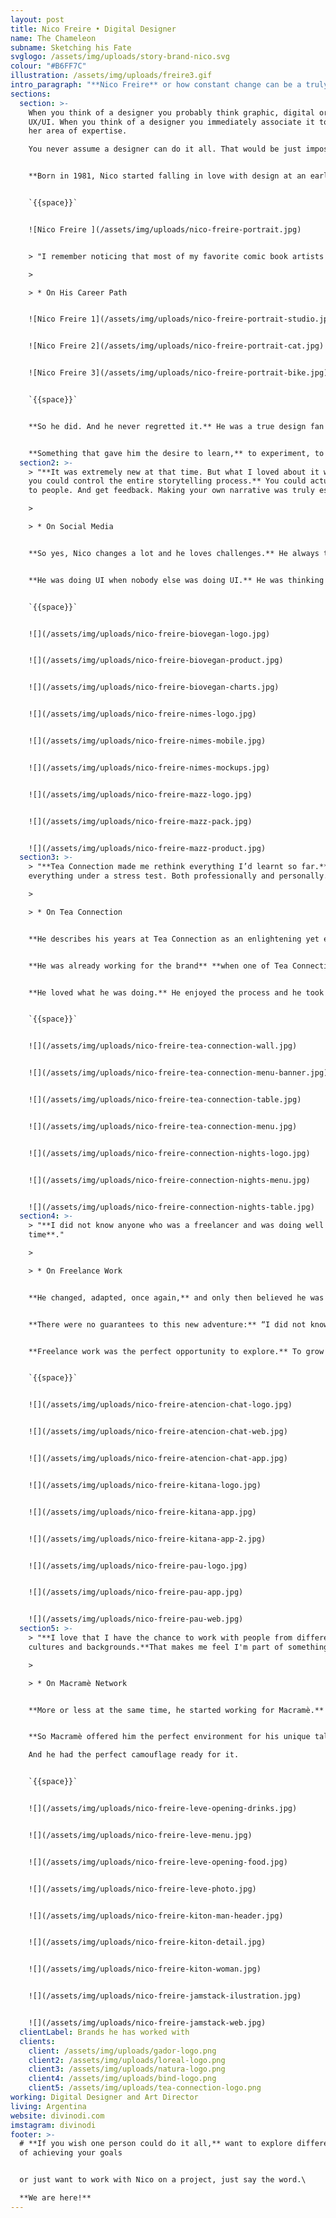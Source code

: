 ```yaml
---
layout: post
title: Nico Freire • Digital Designer
name: The Chameleon
subname: Sketching his Fate
svglogo: /assets/img/uploads/story-brand-nico.svg
colour: "#B6FF7C"
illustration: /assets/img/uploads/freire3.gif
intro_paragraph: "**Nico Freire** or how constant change can be a truly successful career path."
sections:
  section: >-
    When you think of a designer you probably think graphic, digital or even
    UX/UI. When you think of a designer you immediately associate it to his or
    her area of expertise.

    You never assume a designer can do it all. That would be just impossible, you think. That’s why, when you think of a designer you think specifics; but you dream of Nico Freire.


    **Born in 1981, Nico started falling in love with design at an early age:** “I have this joyful memory of me spending my summers reading “Mafalda”. That was my introduction to a visual way of thinking.” And when he was a little bit older, his career path became clear when he chose the first and most important costume this design chameleon would ever wear:


    `{{space}}`


    ![Nico Freire ](/assets/img/uploads/nico-freire-portrait.jpg)


    > "I remember noticing that most of my favorite comic book artists had graphic design degrees. So I decided **I was going to be a designer, just like them.**"

    >

    > * On His Career Path


    ![Nico Freire 1](/assets/img/uploads/nico-freire-portrait-studio.jpg)


    ![Nico Freire 2](/assets/img/uploads/nico-freire-portrait-cat.jpg)


    ![Nico Freire 3](/assets/img/uploads/nico-freire-portrait-bike.jpg)


    `{{space}}`


    **So he did. And he never regretted it.** He was a true design fan from the very beginning. Especially non-static design. Something that wasn’t even a thing at that time.


    **Something that gave him the desire to learn,** to experiment, to mutate into different designers, all of them in the same skin. Something  so in tune with what he was interested in: music, fashion, trends, beauty and of course, food. Something we now know as Social Media.
  section2: >-
    > "**It was extremely new at that time. But what I loved about it was that
    you could control the entire storytelling process.** You could actually talk
    to people. And get feedback. Making your own narrative was truly essential."

    >

    > * On Social Media


    **So yes, Nico changes a lot and he loves challenges.** He always thought of design as an experience, even back then, when UX, UI and digital were concepts almost nobody knew of: “I loved thinking of a brand as dynamic/ever-changing, in constant movement. Creating sequences, and videos.”


    **He was doing UI when nobody else was doing UI.** He was thinking motion when almost nobody was thinking motion. And that’s what makes him so special. That’s what he brings to each project he's involved in. That’s what brought him work from amazing clients such as: Nokia, Danone, L’Oreal, Natura, Toyota, Unilever, Herbalife and Tea Connection, a brand he is especially fond of.


    `{{space}}`


    ![](/assets/img/uploads/nico-freire-biovegan-logo.jpg)


    ![](/assets/img/uploads/nico-freire-biovegan-product.jpg)


    ![](/assets/img/uploads/nico-freire-biovegan-charts.jpg)


    ![](/assets/img/uploads/nico-freire-nimes-logo.jpg)


    ![](/assets/img/uploads/nico-freire-nimes-mobile.jpg)


    ![](/assets/img/uploads/nico-freire-nimes-mockups.jpg)


    ![](/assets/img/uploads/nico-freire-mazz-logo.jpg)


    ![](/assets/img/uploads/nico-freire-mazz-pack.jpg)


    ![](/assets/img/uploads/nico-freire-mazz-product.jpg)
  section3: >-
    > "**Tea Connection made me rethink everything I’d learnt so far.** It put
    everything under a stress test. Both professionally and personally."

    >

    > * On Tea Connection


    **He describes his years at Tea Connection as an enlightening yet exhausting experience.** In other words something Nico just loved, of course. The brand is based on a specialized tea shop chain with a casual, friendly and chilled yet sophisticated atmosphere. In other words: the perfect ecosystem for him to change, adapt and start exploring again.


    **He was already working for the brand** **when one of Tea Connection’s owners created an in-house design studio** and offered Nico to join them. He knew he was lacking a few soft skills yet, and the opportunity was perfect to learn them, so he took the offer. 


    **He loved what he was doing.** He enjoyed the process and he took amazing care of the brand. And the relationship evolved. As they usually do. At some point he started managing teams and attending meetings, going from a Graphic Designer to the brand’s Art Director.


    `{{space}}`


    ![](/assets/img/uploads/nico-freire-tea-connection-wall.jpg)


    ![](/assets/img/uploads/nico-freire-tea-connection-menu-banner.jpg)


    ![](/assets/img/uploads/nico-freire-tea-connection-table.jpg)


    ![](/assets/img/uploads/nico-freire-tea-connection-menu.jpg)


    ![](/assets/img/uploads/nico-freire-connection-nights-logo.jpg)


    ![](/assets/img/uploads/nico-freire-connection-nights-menu.jpg)


    ![](/assets/img/uploads/nico-freire-connection-nights-table.jpg)
  section4: >-
    > "**I did not know anyone who was a freelancer and was doing well at the
    time**."

    >

    > * On Freelance Work


    **He changed, adapted, once again,** and only then believed he was ready to take the most important step of his career: starting his own studio with his partner (both in business and in life) Federico.


    **There were no guarantees to this new adventure:** “I did not know anyone who was a freelancer and was doing well at the time”. But now he can say that it was one of the most amazing decisions of his life.


    **Freelance work was the perfect opportunity to explore.** To grow up as a designer. To experiment and try new processes and ways of doing and thinking. Because Nico, as a true chameleon changes depending on the surroundings. He mutates, adapts, fast and successfully. And both him and his clients love that.


    `{{space}}`


    ![](/assets/img/uploads/nico-freire-atencion-chat-logo.jpg)


    ![](/assets/img/uploads/nico-freire-atencion-chat-web.jpg)


    ![](/assets/img/uploads/nico-freire-atencion-chat-app.jpg)


    ![](/assets/img/uploads/nico-freire-kitana-logo.jpg)


    ![](/assets/img/uploads/nico-freire-kitana-app.jpg)


    ![](/assets/img/uploads/nico-freire-kitana-app-2.jpg)


    ![](/assets/img/uploads/nico-freire-pau-logo.jpg)


    ![](/assets/img/uploads/nico-freire-pau-app.jpg)


    ![](/assets/img/uploads/nico-freire-pau-web.jpg)
  section5: >-
    > "**I love that I have the chance to work with people from different
    cultures and backgrounds.**That makes me feel I'm part of something bigger"

    >

    > * On Macramè Network


    **More or less at the same time, he started working for Macramè.** And he had to change again. So he enjoyed it, a lot: “What I love the most about Macramé is that I have the chance to work with people from different cultures and backgrounds. That makes me feel I’m part of something bigger.”


    **So Macramè offered him the perfect environment for his unique talents to flourish.** Macramè offered him a place to evolve and embrace change.

    And he had the perfect camouflage ready for it.


    `{{space}}`


    ![](/assets/img/uploads/nico-freire-leve-opening-drinks.jpg)


    ![](/assets/img/uploads/nico-freire-leve-menu.jpg)


    ![](/assets/img/uploads/nico-freire-leve-opening-food.jpg)


    ![](/assets/img/uploads/nico-freire-leve-photo.jpg)


    ![](/assets/img/uploads/nico-freire-kiton-man-header.jpg)


    ![](/assets/img/uploads/nico-freire-kiton-detail.jpg)


    ![](/assets/img/uploads/nico-freire-kiton-woman.jpg)


    ![](/assets/img/uploads/nico-freire-jamstack-ilustration.jpg)


    ![](/assets/img/uploads/nico-freire-jamstack-web.jpg)
  clientLabel: Brands he has worked with
  clients:
    client: /assets/img/uploads/gador-logo.png
    client2: /assets/img/uploads/loreal-logo.png
    client3: /assets/img/uploads/natura-logo.png
    client4: /assets/img/uploads/bind-logo.png
    client5: /assets/img/uploads/tea-connection-logo.png
working: Digital Designer and Art Director
living: Argentina
website: divinodi.com
imstagram: divinodi
footer: >-
  # **If you wish one person could do it all,** want to explore different ways
  of achieving your goals 


  or just want to work with Nico on a project, just say the word.\

  **We are here!**
---
```

